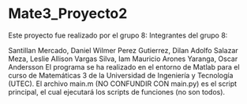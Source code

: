 # Mate3_Proyecto2
Este proyecto fue realizado por el grupo 8: Integrantes del grupo 8:

Santillan Mercado, Daniel Wilmer
Perez Gutierrez, Dilan Adolfo
Salazar Meza, Leslie Allison
Vargas Silva, Iam Mauricio
Arones Yaranga, Oscar Andersson
El programa se ha realizado en el entorno de Matlab para el curso de Matemáticas 3 de la Universidad de
Ingeniería y Tecnología (UTEC). El archivo main.m (NO CONFUNDIR CON main.py) es el script principal,
el cual ejecutará los scripts de funciones (no son todos).
